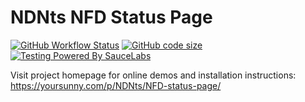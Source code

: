 # NDNts NFD Status Page

[![GitHub Workflow Status](https://img.shields.io/github/actions/workflow/status/yoursunny/NDNts-NFD-status-page/build.yml?style=flat)](https://github.com/yoursunny/NDNts/actions) [![GitHub code size](https://img.shields.io/github/languages/code-size/yoursunny/NDNts-NFD-status-page?style=flat&logo=GitHub)](https://github.com/yoursunny/NDNts/) [![Testing Powered By SauceLabs](https://img.shields.io/badge/browser%20testing-SauceLabs-E2231A?style=flat&logo=Sauce%20Labs)](https://saucelabs.com/)

Visit project homepage for online demos and installation instructions:
https://yoursunny.com/p/NDNts/NFD-status-page/
